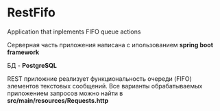 # RestFifo
Application that inplements FIFO queue actions

Серверная часть приложения написана с ипользованием **spring boot framework**


БД - **PostgreSQL**

REST приложние реализует функциональность очереди (FIFO) элементов текстовых сообщений.
Все варианты обрабатываемых приложением запросов можно найти в **src/main/resources/Requests.http**
